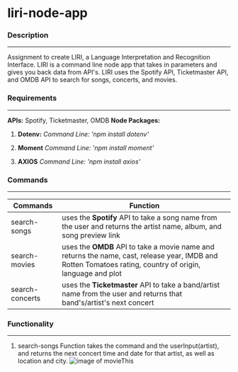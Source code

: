 # liri-node-app
### Description
---
Assignment to create LIRI, a Language Interpretation and Recognition Interface. LIRI is a command line node app that takes in parameters and gives you back data from API's. LIRI uses the Spotify API, Ticketmaster API, and OMDB API to search for songs, concerts, and movies.

### Requirements
---
**APIs:** Spotify, Ticketmaster, OMDB
**Node Packages:** 
1. **Dotenv:** 
    *Command Line: 'npm install dotenv'*

2. **Moment**
    *Command Line: 'npm install moment'*

3. **AXIOS**
    *Command Line: 'npm install axios'*

### Commands
---
|Commands |Function |
|---------|---------|
|search-songs    | uses the **Spotify** API to take a song name from the user and returns the artist name, album, and song preview link |
|search-movies   | uses the **OMDB** API to take a movie name and returns the name, cast, release year, IMDB and Rotten Tomatoes rating, country of origin, language and plot |
|search-concerts | uses the **Ticketmaster** API to take a band/artist name from the user and returns that band's/artist's next concert  |

### Functionality
---
1. search-songs
     Function takes the command and the userInput(artist), and returns the next concert time and date for that artist, as well as location and city.
     ![image of movieThis](/images/search-songs.png)

